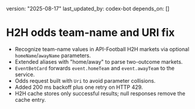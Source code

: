 version: "2025-08-17"
last_updated_by: codex-bot
depends_on: []

# H2H odds team-name and URI fix

- Recognize team-name values in API-Football H2H markets via optional `homeName`/`awayName` parameters.
- Extended aliases with "home/away" to parse two-outcome markets.
- `EventBetCard` forwards `event.homeTeam` and `event.awayTeam` to the service.
- Odds request built with `Uri` to avoid parameter collisions.
- Added 200 ms backoff plus one retry on HTTP 429.
- H2H cache stores only successful results; null responses remove the cache entry.
